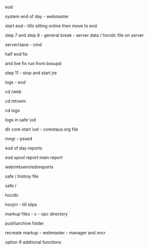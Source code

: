 eod

system end of day - webmaster

start eod - tills sitting online then move to eod

step 7 and step 8 - general break - server data / hocidc file on server

server/save - cmd

half eod fix

and live fix run from bosupd

step 11 - stop and start jre



logs - eod

cd /web

cd mtxwm

cd logs

logs in safe \od

dir core  start  \od - corestaus.org file

mngr - pssed

eod of day reports

eod spool report main report

web/mtxwm/edoreports

safe / histroy file

safe /

hocidc

hocjrn - till slips

markup files - c - opc directory

push\archive folder



recreate markup - webmaster - manager and xncr

option 9 addtional functions
